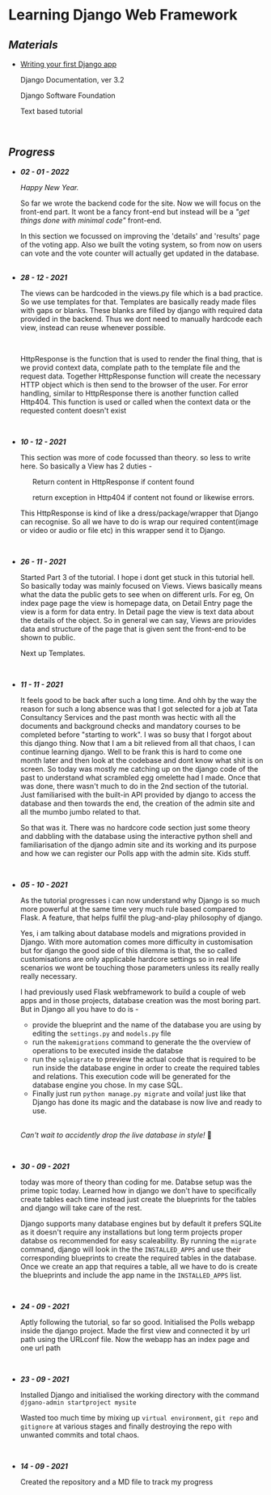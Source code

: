 <h1>Learning Django Web Framework</h1>

<strong><em><h2>Materials</h2></em></strong>
<ul>
  <li>
    <p><a href='https://docs.djangoproject.com/en/3.2/intro/tutorial01/'>Writing your first Django app</a></p>
    <p>Django Documentation, ver 3.2<p>
    <p>Django Software Foundation<p>
    <p>Text based tutorial</p>
  </li>
</ul>

<br>

<strong><em><h2>Progress</h2></em></strong>
<div>
  <ul>
    <li>
      <strong><em><p>02 - 01 - 2022</p></em></strong>
      <p><span><em>Happy New Year.</em></span></p>
      <p>So far we wrote the backend code for the site. Now we will focus on the front-end part. It wont be a fancy front-end but instead will be a <span><em>"get things done with minimal code"</em></span> front-end.</p>In this section we focussed on improving the 'details' and 'results' page of the voting app. Also we built the voting system, so from now on users can vote and the vote counter will actually get updated in the database.
    </li>
    <br>
    <li>
      <strong><em><p>28 - 12 - 2021</p></em></strong>
      <p>The views can be hardcoded in the views.py file which is a bad practice. So we use templates for that. Templates are basically ready made files with gaps or blanks. These blanks are filled by django with required data provided in the backend. Thus we dont need to manually hardcode each view, instead can reuse whenever possible.</p>
      <br>
      <p>HttpResponse is the function that is used to render the final thing, that is we provid context data, complate path to the template file and the request data. Together HttpResponse function will create the necessary HTTP object which is then send to the browser of the user. For error handling, similar to HttpResponse there is another function called Http404. This function is used or called when the context data or the requested content doesn't exist</p>
    </li>
    <br>
    <li>
      <strong><em><p>10 - 12 - 2021</p></em></strong>
      <p>This section was more of code focussed than theory. so less to write here. So basically a View has 2 duties - <span><ul><p>Return content in HttpResponse if content found</p><p>return exception in Http404 if content not found or likewise errors.</p></ul></span>This HttpResponse is kind of like a dress/package/wrapper that Django can recognise. So all we have to do is wrap our required content(image or video or audio or file etc) in this wrapper send it to Django.</p>
    </li>
    <br>
    <li>
      <strong><em><p>26 - 11 - 2021</p></em></strong>
      <p>Started Part 3 of the tutorial. I hope i dont get stuck in this tutorial hell. So basically today was mainly focused on Views. Views basically means what the data the public gets to see when on different urls. For eg, On index page page the view is homepage data, on Detail Entry page the view is a form for data entry. In Detail page the view is text data about the details of the object. So in general we can say, Views are priovides data and structure of the page that is given sent the front-end to be shown to public.</p>
      <p>Next up Templates.</p>
    </li>
    <br>
    <li>
      <strong><em><p>11 - 11 - 2021</p></em></strong>
      <p>It feels good to be back after such a long time. And ohh by the way the reason for such a long absence was that I got selected for a job at Tata Consultancy Services and the past month was hectic with all the documents and background checks and mandatory courses to be completed before "starting to work". I was so busy that I forgot about this django thing. Now that I am a bit relieved from all that chaos, I can continue learning django. Well to be frank this is hard to come one month later and then look at the codebase and dont know what shit is on screen. So today was mostly me catching up on the django code of the past to understand what scrambled egg omelette had I made. Once that was done, there wasn't much to do in the 2nd section of the tutorial. Just familiarised with the built-in API provided by django to access the database and then towards the end, the creation of the admin site and all the mumbo jumbo related to that.</p>
      <p>So that was it. There was no hardcore code section just some theory and dabbling with the database using the interactive python shell and familiarisation of the django admin site and its working and its purpose and how we can register our Polls app with the admin site. Kids stuff.</p>
    </li>
    <br>
    <li>
      <strong><em><p>05 - 10 - 2021</p></em></strong>
      <p>As the tutorial progresses i can now understand why Django is so much more powerful at the same time very much rule based compared to Flask. A feature, that helps fulfil the plug-and-play philosophy of django.</p>
      <p>Yes, i am talking about database models and migrations provided in Django. With more automation comes more difficulty in customisation but for django the good side of this dilemma is that, the so called customisations are only applicable hardcore settings so in real life scenarios we wont be touching those parameters unless its really really really necessary.</p>
      <p>I had previously used Flask webframework to build a couple of web apps and in those projects, database creation was the most boring part. But in Django all you have to do is -</p>
      <ul>
        <li>provide the blueprint and the name of the database you are using by editing the <code>settings.py</code> and <code>models.py</code> file</li>
        <li>run the <code>makemigrations</code> command to generate the the overview of operations to be executed inside the databse</li>
        <li>run the <code>sqlmigrate</code> to preview the actual code that is required to be run inside the database engine in order to create the required tables and relations. This execution code will be generated for the database engine you chose. In my case SQL.</li>
        <li>Finally just run <code>python manage.py migrate</code> and voila! just like that Django has done its magic and the database is now live and ready to use.</li>
      </ul>
      <br>
      <p><em>Can't wait to accidently drop the live database in style! </em>🤟</p>
    </li>
    <br>
    <li>
      <strong><em><p>30 - 09 - 2021</p></em></strong>
      <p>today was more of theory than coding for me. Databse setup was the prime topic today. Learned how in django we don't have to specifically create tables each time instead just create the blueprints for the tables and django will take care of the rest.</p>
      <p>Django supports many database engines but by default it prefers SQLite as it doesn't require any installations but long term projects proper databse os recommended for easy scaleability. By running the <code>migrate</code> command, django will look in the the <code>INSTALLED_APPS</code> and use their corresponding blueprints to create the required tables in the database. Once we create an app that requires a table, all we have to do is create the blueprints and include the app name in the <code>INSTALLED_APPS</code> list.</p>
    </li>
    <br>
    <li>
      <strong><em><p>24 - 09 - 2021</p></em></strong>
      <p>Aptly following the tutorial, so far so good. Initialised the Polls webapp inside the django project. Made the first view and connected it by url path using the URLconf file. Now the webapp has an index page and one url path</p>
    </li>
    <br>
    <li>
      <strong><em><p>23 - 09 - 2021</p></em></strong>
      <p>Installed Django and initialised the working directory with the command <code>djgano-admin startproject mysite</code></p>
      <p>Wasted too much time by mixing up <code>virtual environment</code>, <code>git repo</code> and <code>gitignore</code> at various stages and finally destroying the repo with unwanted commits and total chaos.</p>
    </li>
    <br>
    <li>
      <strong><em><p>14 - 09 - 2021</p></em></strong>
      <p>Created the repository and a MD file to track my progress</p>
    </li>
  </ul>
</div>
